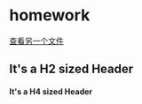 # homework

[查看另一个文件](https://github.com/Alan-Dong/homework/blob/main/abc.md)





## It's a H2 sized Header



#### It's a H4 sized Header
